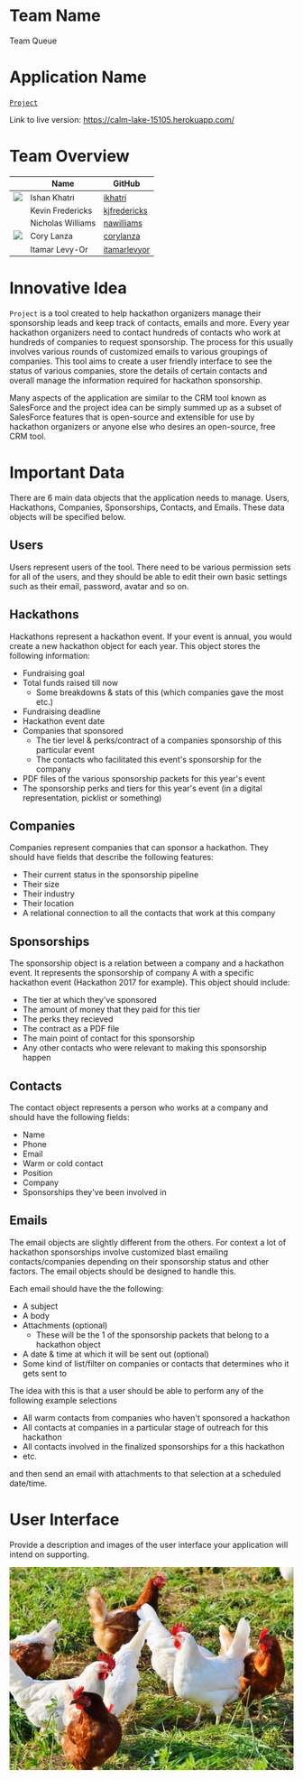 # Team Name
Team Queue

# Application Name
[`Project`](https://github.com/326-queue/project/issues/1)

Link to live version: https://calm-lake-15105.herokuapp.com/

# Team Overview

| | Name | GitHub |
| ------------- | ------------- | ------------- |
| ![](https://avatars2.githubusercontent.com/u/6403666?s=60&v=4) | Ishan Khatri | [ikhatri](https://github.com/ikhatri) |
| ![]() | Kevin Fredericks | [kjfredericks](https://github.com/kjfredericks) |
| ![]() | Nicholas Williams| [nawilliams](https://github.com/nawilliams) |
| ![](https://avatars3.githubusercontent.com/u/24576321?s=60&v=4) | Cory Lanza | [corylanza](https://github.com/nawilliams) |
| ![]() | Itamar Levy-Or | [itamarlevyor](https://github.com/ItamarLevyOr) |

# Innovative Idea

`Project` is a tool created to help hackathon organizers manage their sponsorship leads and keep track of contacts, emails and more. Every year hackathon organizers need to contact hundreds of contacts who work at hundreds of companies to request sponsorship. The process for this usually involves various rounds of customized emails to various groupings of companies. This tool aims to create a user friendly interface to see the status of various companies, store the details of certain contacts and overall manage the information required for hackathon sponsorship.

Many aspects of the application are similar to the CRM tool known as SalesForce and the project idea can be simply summed up as a subset of SalesForce features that is open-source and extensible for use by hackathon organizers or anyone else who desires an open-source, free CRM tool.

# Important Data

There are 6 main data objects that the application needs to manage. Users, Hackathons, Companies, Sponsorships, Contacts, and Emails. These data objects will be specified below.

## Users
Users represent users of the tool. There need to be various permission sets for all of the users, and they should be able to edit their own basic settings such as their email, password, avatar and so on.

## Hackathons
Hackathons represent a hackathon event. If your event is annual, you would create a new hackathon object for each year. This object stores the following information:
* Fundraising goal
* Total funds raised till now
    * Some breakdowns & stats of this (which companies gave the most etc.)
* Fundraising deadline
* Hackathon event date
* Companies that sponsored
    * The tier level & perks/contract of a companies sponsorship of this particular event
    * The contacts who facilitated this event's sponsorship for the company
* PDF files of the various sponsorship packets for this year's event
* The sponsorship perks and tiers for this year's event (in a digital representation, picklist or something)

## Companies
Companies represent companies that can sponsor a hackathon. They should have fields that describe the following features:
* Their current status in the sponsorship pipeline
* Their size
* Their industry
* Their location
* A relational connection to all the contacts that work at this company

## Sponsorships
The sponsorship object is a relation between a company and a hackathon event. It represents the sponsorship of company A with a specific hackathon event (Hackathon 2017 for example). This object should include:
* The tier at which they've sponsored
* The amount of money that they paid for this tier
* The perks they recieved
* The contract as a PDF file
* The main point of contact for this sponsorship
* Any other contacts who were relevant to making this sponsorship happen

## Contacts
The contact object represents a person who works at a company and should have the following fields:
* Name
* Phone
* Email
* Warm or cold contact
* Position
* Company
* Sponsorships they've been involved in

## Emails
The email objects are slightly different from the others. For context a lot of hackathon sponsorships involve customized blast emailing contacts/companies depending on their sponsorship status and other factors. The email objects should be designed to handle this.

Each email should have the the following:
* A subject
* A body
* Attachments (optional)
    * These will be the 1 of the sponsorship packets that belong to a hackathon object
* A date & time at which it will be sent out (optional)
* Some kind of list/filter on companies or contacts that determines who it gets sent to

The idea with this is that a user should be able to perform any of the following example selections
* All warm contacts from companies who haven't sponsored a hackathon
* All contacts at companies in a particular stage of outreach for this hackathon
* All contacts involved in the finalized sponsorships for a this hackathon
* etc.

and then send an email with attachments to that selection at a scheduled date/time.

# User Interface

Provide a description and images of the user interface your
application will intend on supporting.

![example image](imgs/chick.jpg)
